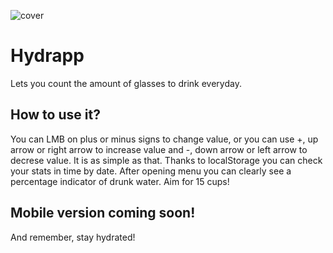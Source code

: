 ![cover](https://konneki.github.io/hydrapp/og.png)

# Hydrapp

Lets you count the amount of glasses to drink everyday.

## How to use it?

You can LMB on plus or minus signs to change value, or you can use +, up arrow or right arrow to increase value and -, down arrow or left arrow to decrese value. It is as simple as that.
Thanks to localStorage you can check your stats in time by date.
After opening menu you can clearly see a percentage indicator of drunk water. Aim for 15 cups!

## Mobile version coming soon!

And remember, stay hydrated!
